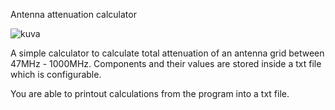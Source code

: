 Antenna attenuation calculator

![kuva](https://github.com/heissendo/Antenna-attenuation-calculator/assets/47637198/104e54e8-63df-4086-83ab-7c5b50b1407c)

A simple calculator to calculate total attenuation of an antenna grid between 47MHz - 1000MHz.
Components and their values are stored inside a txt file which is configurable.

You are able to printout calculations from the program into a txt file.
